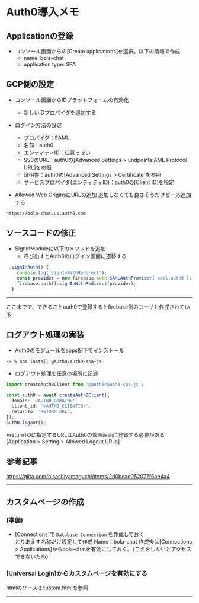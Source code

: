 # Auth0導入メモ

## Applicationの登録
- コンソール画面からの[Create applications]を選択。以下の情報で作成
  - name: bola-chat  
  - application type: SPA  


## GCP側の設定
- コンソール画面からIDプラットフォームの有効化
  - 新しいIDプロパイダを追加する

- ログイン方法の設定
  - プロパイダ：SAML
  - 名前：auth0
  - エンティティID：任意っぽい
  - SS0のURL：auth0の[Advanced Settings > Endpoints:AML Protocol URL]を参照
  - 証明書：auth0の[Advanced Settings > Certificate]を参照
  - サービスプロパイダ(エンティティID)：auth0の[Client ID]を指定

- Allowed Web OriginsにURLの追加
追加しなくても良さそうだけど一応追加する
```
https://bola-chat.us.auth0.com
```

## ソースコードの修正
- SignInModuleに以下のメソッドを追加
  - 呼び出すとAuth0のログイン画面に遷移する
```typescript
  signInAuth() {
    console.log('signInWithRedirect');
    const provider = new firebase.auth.SAMLAuthProvider('saml.auth0');
    firebase.auth().signInWithRedirect(provider);
  }
```

---
ここまでで、できることauth0で登録するとfirebase側のユーザも作成されている

## ログアウト処理の実装

- Auth0のモジュールをapps配下でインストール
```
-> % npm install @auth0/auth0-spa-js
```

- ログアウト処理を任意の場所に記述
```typescript
import createAuth0Client from '@auth0/auth0-spa-js';

const auth0 = await createAuth0Client({
  domain: '<AUTH0_DOMAIN>',
  client_id: '<AUTH0_CLIENTID>',
  returnTo: 'RETURN_URL',
});
auth0.logout();
```
※returnTOに指定するURLはAuth0の管理画面に登録する必要がある  
[Application > Setting > Allowed Logout URLs]

## 参考記事
https://qiita.com/hisashiyamaguchi/items/2d0bcae052077f6ae4a4

---
## カスタムページの作成

### (準備)
- [Connections]で `Database Connection` を作成しておく  
とりあえす名称だけ設定して作成
Name：bola-chat
作成後は[Connections > Applications]からbola-chatを有効にしておく。（こえをしないとアクセスできないため）
### [Universal Login]からカスタムページを有効にする
htmlのソースはcustom.htmlを参照

---